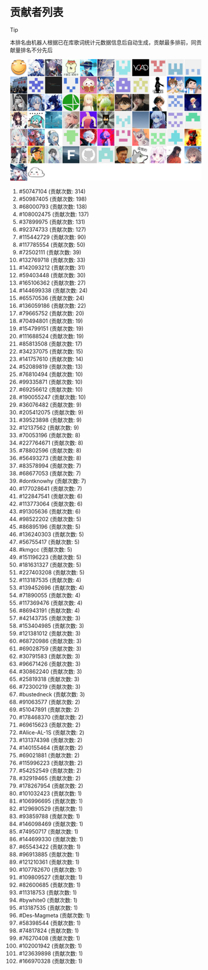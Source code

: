 # 贡献者列表

> [!TIP]
> 本排名由机器人根据已在库歌词统计元数据信息后自动生成，贡献最多排前，同贡献量排名不分先后

![贡献者头像画廊](./CONTRIBUTORS.svg)

1. #50747104 (贡献次数: 314)
2. #50987405 (贡献次数: 198)
3. #68000793 (贡献次数: 138)
4. #108002475 (贡献次数: 137)
5. #37899975 (贡献次数: 131)
6. #92374733 (贡献次数: 127)
7. #115442729 (贡献次数: 90)
8. #117785554 (贡献次数: 50)
9. #72502111 (贡献次数: 39)
10. #132769718 (贡献次数: 33)
11. #142093212 (贡献次数: 31)
12. #59403448 (贡献次数: 30)
13. #165106362 (贡献次数: 27)
14. #144699338 (贡献次数: 24)
15. #65570536 (贡献次数: 24)
16. #136059186 (贡献次数: 22)
17. #79665752 (贡献次数: 20)
18. #70494801 (贡献次数: 19)
19. #154799151 (贡献次数: 19)
20. #111688524 (贡献次数: 19)
21. #85813508 (贡献次数: 17)
22. #34237075 (贡献次数: 15)
23. #141757610 (贡献次数: 14)
24. #52089819 (贡献次数: 13)
25. #76810494 (贡献次数: 10)
26. #99335871 (贡献次数: 10)
27. #69256612 (贡献次数: 10)
28. #190055247 (贡献次数: 10)
29. #36076482 (贡献次数: 9)
30. #205412075 (贡献次数: 9)
31. #39523898 (贡献次数: 9)
32. #12137562 (贡献次数: 9)
33. #70053196 (贡献次数: 8)
34. #227764671 (贡献次数: 8)
35. #78802596 (贡献次数: 8)
36. #56493273 (贡献次数: 8)
37. #83578994 (贡献次数: 7)
38. #68677053 (贡献次数: 7)
39. #dontknowhy (贡献次数: 7)
40. #177028641 (贡献次数: 7)
41. #122847541 (贡献次数: 6)
42. #113773064 (贡献次数: 6)
43. #91305636 (贡献次数: 6)
44. #98522202 (贡献次数: 5)
45. #86895196 (贡献次数: 5)
46. #136240303 (贡献次数: 5)
47. #56755417 (贡献次数: 5)
48. #kmgcc (贡献次数: 5)
49. #151196223 (贡献次数: 5)
50. #181631327 (贡献次数: 5)
51. #227403208 (贡献次数: 5)
52. #113187535 (贡献次数: 4)
53. #139452696 (贡献次数: 4)
54. #71890055 (贡献次数: 4)
55. #117369476 (贡献次数: 4)
56. #86943191 (贡献次数: 4)
57. #42143735 (贡献次数: 3)
58. #153404985 (贡献次数: 3)
59. #121381012 (贡献次数: 3)
60. #68720986 (贡献次数: 3)
61. #69028759 (贡献次数: 3)
62. #30791583 (贡献次数: 3)
63. #96671426 (贡献次数: 3)
64. #30862240 (贡献次数: 3)
65. #25819318 (贡献次数: 3)
66. #72300219 (贡献次数: 3)
67. #bustedneck (贡献次数: 3)
68. #91063577 (贡献次数: 2)
69. #51047891 (贡献次数: 2)
70. #178468370 (贡献次数: 2)
71. #69615623 (贡献次数: 2)
72. #Alice-AL-1S (贡献次数: 2)
73. #131374398 (贡献次数: 2)
74. #140155464 (贡献次数: 2)
75. #69021881 (贡献次数: 2)
76. #115996223 (贡献次数: 2)
77. #54252549 (贡献次数: 2)
78. #32919465 (贡献次数: 2)
79. #178267954 (贡献次数: 2)
80. #101032423 (贡献次数: 1)
81. #106996695 (贡献次数: 1)
82. #129690529 (贡献次数: 1)
83. #93859788 (贡献次数: 1)
84. #146098469 (贡献次数: 1)
85. #74950717 (贡献次数: 1)
86. #144699330 (贡献次数: 1)
87. #65543422 (贡献次数: 1)
88. #96913885 (贡献次数: 1)
89. #121210361 (贡献次数: 1)
90. #107782670 (贡献次数: 1)
91. #109809527 (贡献次数: 1)
92. #82600685 (贡献次数: 1)
93. #11318753 (贡献次数: 1)
94. #bywhite0 (贡献次数: 1)
95. #13187535 (贡献次数: 1)
96. #Des-Magmeta (贡献次数: 1)
97. #58398544 (贡献次数: 1)
98. #74817824 (贡献次数: 1)
99. #76270408 (贡献次数: 1)
100. #102001942 (贡献次数: 1)
101. #123639898 (贡献次数: 1)
102. #166970328 (贡献次数: 1)
